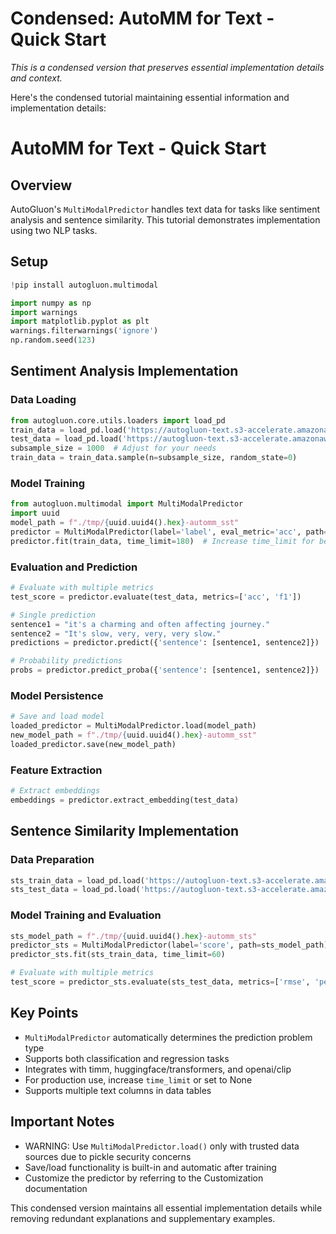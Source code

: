 # Condensed: AutoMM for Text - Quick Start

*This is a condensed version that preserves essential implementation details and context.*

Here's the condensed tutorial maintaining essential information and implementation details:

# AutoMM for Text - Quick Start

## Overview
AutoGluon's `MultiModalPredictor` handles text data for tasks like sentiment analysis and sentence similarity. This tutorial demonstrates implementation using two NLP tasks.

## Setup

```python
!pip install autogluon.multimodal

import numpy as np
import warnings
import matplotlib.pyplot as plt
warnings.filterwarnings('ignore')
np.random.seed(123)
```

## Sentiment Analysis Implementation

### Data Loading
```python
from autogluon.core.utils.loaders import load_pd
train_data = load_pd.load('https://autogluon-text.s3-accelerate.amazonaws.com/glue/sst/train.parquet')
test_data = load_pd.load('https://autogluon-text.s3-accelerate.amazonaws.com/glue/sst/dev.parquet')
subsample_size = 1000  # Adjust for your needs
train_data = train_data.sample(n=subsample_size, random_state=0)
```

### Model Training
```python
from autogluon.multimodal import MultiModalPredictor
import uuid
model_path = f"./tmp/{uuid.uuid4().hex}-automm_sst"
predictor = MultiModalPredictor(label='label', eval_metric='acc', path=model_path)
predictor.fit(train_data, time_limit=180)  # Increase time_limit for better performance
```

### Evaluation and Prediction
```python
# Evaluate with multiple metrics
test_score = predictor.evaluate(test_data, metrics=['acc', 'f1'])

# Single prediction
sentence1 = "it's a charming and often affecting journey."
sentence2 = "It's slow, very, very, very slow."
predictions = predictor.predict({'sentence': [sentence1, sentence2]})

# Probability predictions
probs = predictor.predict_proba({'sentence': [sentence1, sentence2]})
```

### Model Persistence
```python
# Save and load model
loaded_predictor = MultiModalPredictor.load(model_path)
new_model_path = f"./tmp/{uuid.uuid4().hex}-automm_sst"
loaded_predictor.save(new_model_path)
```

### Feature Extraction
```python
# Extract embeddings
embeddings = predictor.extract_embedding(test_data)
```

## Sentence Similarity Implementation

### Data Preparation
```python
sts_train_data = load_pd.load('https://autogluon-text.s3-accelerate.amazonaws.com/glue/sts/train.parquet')[['sentence1', 'sentence2', 'score']]
sts_test_data = load_pd.load('https://autogluon-text.s3-accelerate.amazonaws.com/glue/sts/dev.parquet')[['sentence1', 'sentence2', 'score']]
```

### Model Training and Evaluation
```python
sts_model_path = f"./tmp/{uuid.uuid4().hex}-automm_sts"
predictor_sts = MultiModalPredictor(label='score', path=sts_model_path)
predictor_sts.fit(sts_train_data, time_limit=60)

# Evaluate with multiple metrics
test_score = predictor_sts.evaluate(sts_test_data, metrics=['rmse', 'pearsonr', 'spearmanr'])
```

## Key Points
- `MultiModalPredictor` automatically determines the prediction problem type
- Supports both classification and regression tasks
- Integrates with timm, huggingface/transformers, and openai/clip
- For production use, increase `time_limit` or set to None
- Supports multiple text columns in data tables

## Important Notes
- WARNING: Use `MultiModalPredictor.load()` only with trusted data sources due to pickle security concerns
- Save/load functionality is built-in and automatic after training
- Customize the predictor by referring to the Customization documentation

This condensed version maintains all essential implementation details while removing redundant explanations and supplementary examples.